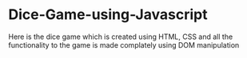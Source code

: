 # Dice-Game-using-Javascript
Here is the dice game which is created using HTML, CSS and all the functionality to the game is made complately using DOM manipulation
